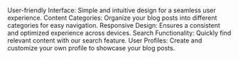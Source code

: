 User-friendly Interface: Simple and intuitive design for a seamless user experience.
Content Categories: Organize your blog posts into different categories for easy navigation.
Responsive Design: Ensures a consistent and optimized experience across devices.
Search Functionality: Quickly find relevant content with our search feature.
User Profiles: Create and customize your own profile to showcase your blog posts.
